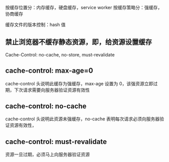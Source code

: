<!-- @format -->

按缓存位置分：内存缓存，硬盘缓存，service worker
按缓存策略分：强缓存，协商缓存

缓存文件的版本控制：hash 值

## 禁止浏览器不缓存静态资源，即，给资源设置缓存

Cache-Control: no-cache, no-store, must-revalidate

## cache-control: max-age=0

cache-control 头说明此缓存为强缓存，max-age 设置为 0，该强资源立即过期，下次请求需要向服务器验证资源有效性

## cache-control: no-cache

cache-control 头说明此资源未强缓存，no-cache 表明每次请求必须向服务器验证资源有效性，

## cache-control: must-revalidate

资源一旦过期，必须马上向服务器验证资源

